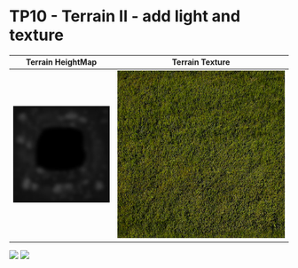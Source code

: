 # TP10 - Terrain II - add light and texture

Terrain HeightMap            |  Terrain Texture
:-------------------------:|:-------------------------:
![](src/terreno.jpg)  |  ![](src/relva.jpg)

![](left.png)
![](right.png)
